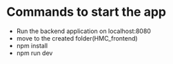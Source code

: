 # Commands to start the app

- Run the backend application on localhost:8080
- move to the created folder(HMC_frontend)
- npm install
- npm run dev

